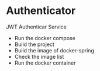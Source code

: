 # Authenticator
JWT Authenticar Service
- Run the docker compose
- Build the project
- Build the image of docker-spring
- Check the image list
- Run the docker container
